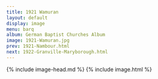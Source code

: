 ```yaml
---
title: 1921 Wamuran
layout: default
display: image
menu: barq
album: German Baptist Churches Album
image: 1921-Wamuran.jpg
prev: 1921-Nambour.html
next: 1922-Granville-Maryborough.html
---
```

{% include image-head.md %}
{% include image.html %}
